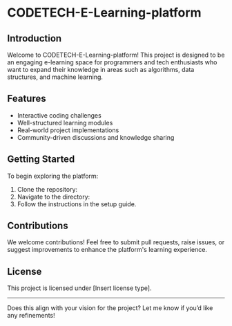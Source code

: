 # CODETECH-E-Learning-platform

## Introduction
Welcome to CODETECH-E-Learning-platform! This project is designed to be an engaging e-learning space for programmers and tech enthusiasts who want to expand their knowledge in areas such as algorithms, data structures, and machine learning.

## Features
- Interactive coding challenges
- Well-structured learning modules
- Real-world project implementations
- Community-driven discussions and knowledge sharing

## Getting Started
To begin exploring the platform:
1. Clone the repository:
2. Navigate to the directory:
3. Follow the instructions in the setup guide.

## Contributions
We welcome contributions! Feel free to submit pull requests, raise issues, or suggest improvements to enhance the platform's learning experience.

## License
This project is licensed under [Insert license type].

---

Does this align with your vision for the project? Let me know if you’d like any refinements!
